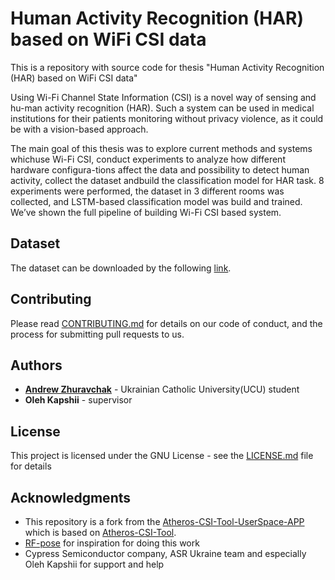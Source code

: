 # Human Activity Recognition (HAR) based on WiFi CSI data

This is a repository with source code for thesis "Human Activity Recognition (HAR) based on WiFi CSI data"

Using Wi-Fi Channel State Information (CSI) is a novel way of sensing and hu-man activity recognition (HAR). Such a system can be used in medical institutions for their patients monitoring without privacy violence, as it could be with a vision-based approach.

The main goal of this thesis was to explore current methods and systems whichuse Wi-Fi CSI, conduct experiments to analyze how different hardware configura-tions affect the data and possibility to detect human activity, collect the dataset andbuild the classification model for HAR task. 8 experiments were performed, the dataset in 3 different rooms was collected, and LSTM-based classification model was build and trained.  We’ve shown the full pipeline of building Wi-Fi CSI based system. 


## Dataset

The dataset can be downloaded by the following [link](https://drive.google.com/file/d/1geOFNDn-Q_K4R5W-ECHj7D__bU96_j2v/view?usp=sharing).

## Contributing

Please read [CONTRIBUTING.md](https://gist.github.com/PurpleBooth/b24679402957c63ec426) for details on our code of conduct, and the process for submitting pull requests to us.

## Authors

* **[Andrew Zhuravchak](https://github.com/Retsedivs)** - Ukrainian Catholic University(UCU) student
* **Oleh Kapshii** - supervisor

## License

This project is licensed under the GNU License - see the [LICENSE.md](LICENSE.md) file for details

## Acknowledgments

* This repository is a fork from the [Atheros-CSI-Tool-UserSpace-APP](https://github.com/NovelSense/Atheros-CSI-Tool-UserSpace-APP) 
  which is based on [Atheros-CSI-Tool](https://github.com/xieyaxiongfly/Atheros-CSI-Tool).
* [RF-pose](http://rfpose.csail.mit.edu/) for inspiration for doing this work
* Cypress Semiconductor company, ASR Ukraine team and especially Oleh Kapshii for support and help
